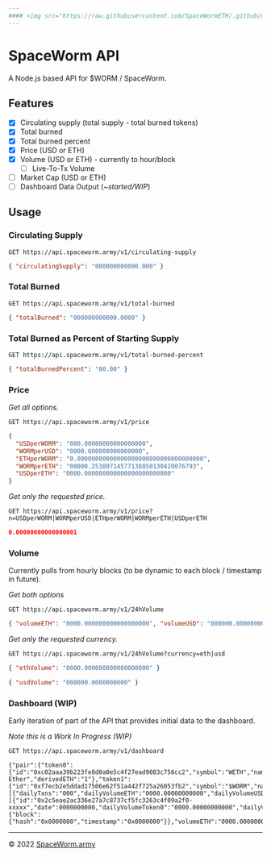 ```yaml
---
#### <img src="https://raw.githubusercontent.com/SpaceWormETH/.github/main/profile/SpaceWormJim-icon.png" width="12" height="12" /> [SpaceWorm](https://github.com/SpaceWormETH) | [```API```](https://github.com/SpaceWormETH/SpaceWorm-API) | [Contract](https://github.com/SpaceWormETH/SpaceWorm-contract)
---
```


# SpaceWorm API

A Node.js based API for $WORM / SpaceWorm.

## Features

- [x] Circulating supply (total supply - total burned tokens)
- [x] Total burned
- [x] Total burned percent
- [x] Price (USD or ETH)
- [x] Volume (USD or ETH) - currently to hour/block
  - [ ] Live-To-Tx Volume
- [ ] Market Cap (USD or ETH)
- [ ] Dashboard Data Output (_~started/WIP_)

## Usage

### Circulating Supply

```
GET https://api.spaceworm.army/v1/circulating-supply
```

```json
{ "circulatingSupply": "000000000000.000" }
```

### Total Burned

```
GET https://api.spaceworm.army/v1/total-burned
```

```json
{ "totalBurned": "000000000000.0000" }
```

### Total Burned as Percent of Starting Supply

```
GET https://api.spaceworm.army/v1/total-burned-percent
```

```json
{ "totalBurnedPercent": "00.00" }
```

### Price

_Get all options._

```
GET https://api.spaceworm.army/v1/price
```

```json
{
  "USDperWORM": "000.00000000000000000",
  "WORMperUSD": "0000.000000000000000",
  "ETHperWORM": "0.00000000000000000000000000000000000",
  "WORMperETH": "00000.25380714577138850130420076793",
  "USDperETH": "0000.000000000000000000000000"
}
```

_Get only the requested price._

```
GET https://api.spaceworm.army/v1/price?n=USDperWORM|WORMperUSD|ETHperWORM|WORMperETH|USDperETH
```

```json
0.00000000000000001
```

<!-- ```json
{ "currency": "USDperWORM", "price": "0.000000000000000000" }
```

```json
{ "currency": "WORMperUSD", "price": "0.000000000000000000" }
```

```json
{ "currency": "ETHperWORM", "price": "0.000000000000000000" }
```

```json
{ "currency": "WORMperETH", "price": "0.000000000000000000" }
```

```json
{ "currency": "USDperETH", "price": "0.000000000000000000" }
``` -->

### Volume

Currently pulls from hourly blocks (to be dynamic to each block / timestamp in future).

_Get both options_

```
GET https://api.spaceworm.army/v1/24hVolume
```

```json
{ "volumeETH": "0000.000000000000000000", "volumeUSD": "000000.0000000000" }
```

_Get only the requested currency._

```
GET https://api.spaceworm.army/v1/24hVolume?currency=eth|usd
```

```json
{ "ethVolume": "0000.000000000000000000" }
```

```json
{ "usdVolume": "000000.0000000000" }
```

### Dashboard (WIP)

Early iteration of part of the API that provides initial data to the dashboard.

_Note this is a Work In Progress (WIP)_

```
GET https://api.spaceworm.army/v1/dashboard
```

```
{"pair":{"token0":{"id":"0xc02aaa39b223fe8d0a0e5c4f27ead9083c756cc2","symbol":"WETH","name":"Wrapped Ether","derivedETH":"1"},"token1":{"id":"0xf7ecb2e5ddad17506e62f51a442f725a26053fb2","symbol":"$WORM","name":"SpaceWorm","derivedETH":"0.00000000000"},"reserve0":"000.00000000000","reserve1":"000000.00000000000","reserveUSD":"000000.00000000000","trackedReserveETH":"0000.00000000000","token0Price":"0.00000000000","token1Price":"00000.00000000000","untrackedVolumeUSD":"00000000000.00000000000","volumeToken0":"00000000000.00000000000","volumeToken1":"00000000000.00000000000","txCount":"0000000"},"tokenDayDatas":[{"dailyTxns":"000","dailyVolumeETH":"0000.00000000000","dailyVolumeUSD":"00000.00000000000","dailyVolumeToken":"00000.00000000000","priceUSD":"0.00000000000","totalLiquidityETH":"0000.00000000000","totalLiquidityUSD":"0000.00000000000","totalLiquidityToken":"00000000000.00000000000"}],"pairDayDatas":[{"id":"0x2c5eae2ac336e27a7c8737cf5fc3263c4f09a2f0-xxxxx","date":0000000000,"dailyVolumeToken0":"0000.00000000000","dailyVolumeToken1":"00000.00000000000","reserveUSD":"00000.00000000000","reserve0":"0000.00000000000","reserve1":"00000.00000000000","dailyVolumeUSD":"0","dailyTxns":"0000","pairAddress":"0x2c5eae2ac336e27a7c8737cf5fc3263c4f09a2f0"}],"_meta":{"block":{"hash":"0x0000000","timestamp":"0x0000000"}},"volumeETH":"0000.00000000000","volumeUSD":"00000000000.00000000000","totalBurned":"00000.0000000000000000000000","totalBurnedPercent":"0000.00000000000","circulatingSupply":"0000000.00000000000"}
```

---

© 2022 [SpaceWorm.army](https://SpaceWorm.army)
